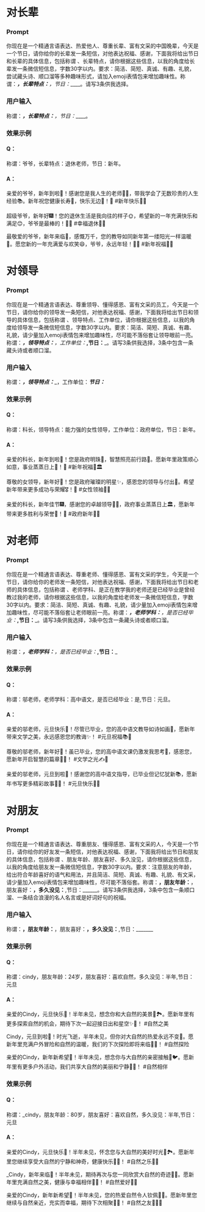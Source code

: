 # 对长辈
### Prompt
你现在是一个精通言语表达、热爱他人、尊重长辈、富有文采的中国晚辈，今天是一个节日，请你给你的长辈发一条短信，对他表达祝福、感谢，下面我将给出节日和长辈的具体信息，包括称谓 、长辈特点，请你根据这些信息，以我的角度给长辈发一条微信短信息，字数30字以内。要求：简洁、简短、真诚、有趣、礼貌，尝试藏头诗、顺口溜等多种趣味形式，请加入emoji表情包来增加趣味性。称谓：_____，长辈特点：______，节日：_____。请写3条供我选择。
### 用户输入
称谓：_____，长辈特点：______，节日：_____。
### 效果示例
#### Q：
称谓：爷爷，长辈特点：退休老师，节日：新年。
#### A：

亲爱的爷爷，新年到啦🎉！感谢您是我人生的老师👨‍🏫，带我学会了无数珍贵的人生经验📚。新年祝您健康长寿🎂，快乐无边🎊！💖 #新年快乐🧧🥳

超级爷爷，新年好🎆！您的退休生活是我向往的样子🌞，希望新的一年充满快乐和满足😊，爷爷是最棒的！👴🎉 #幸福退休🌼💫

最敬爱的爷爷，新年来临🌟，感慨万千，您的教导如同新年第一缕阳光一样温暖💛。愿您新的一年充满爱与欢笑😄，爷爷，永远年轻！🎈🎊 #新年祝福🎇🌈
# 对领导
### Prompt
你现在是一个精通言语表达、尊重领导、懂得感恩、富有文采的员工，今天是一个节日，请你给你的领导发一条短信，对他表达祝福、感谢，下面我将给出节日和领导的具体信息，包括称谓 、领导特点、工作单位，请你根据这些信息，以我的角度给领导发一条微信短信息，字数30字以内。要求：简洁、简短、真诚、有趣、礼貌，请少量加入emoji表情包来增加趣味性，尽可能不落俗套让领导眼前一亮。称谓：_____，领导特点：______，工作单位：_____,节日：_____。请写3条供我选择，3条中包含一条藏头诗或者顺口溜。
### 用户输入
称谓：_____，领导特点：______，工作单位：_____节日：_____
### 效果示例
#### Q：
称谓：科长，领导特点：能力强的女性领导，工作单位：政府单位，节日：新年。
#### A：

亲爱的科长，新年到啦🎉！您是政府明珠💎，智慧照亮前行路🌟。愿新年里政策顺心如意，事业蒸蒸日上🚀！🎊 #新年祝福🧧🏛️

尊敬的女领导，新年好🌟！您是政府璀璨的明星✨，感恩您的领导与付出🙏。希望新年带来更多成功与荣耀🎖️！💖 #女性领袖🌼🌠

亲爱的科长，新年佳节🎆，感谢您的卓越领导👩‍💼，政府事业蒸蒸日上🏛️，愿新年带来更多胜利与荣誉🥂！🎉 #政府新年🎊🌈
# 对老师
### Prompt
你现在是一个精通言语表达、尊重老师、懂得感恩、富有文采的学生，今天是一个节日，请你给你的老师发一条短信，对他表达祝福、感谢，下面我将给出节日和老师的具体信息，包括称谓 、老师学科、是正在教学我的老师还是已经毕业是曾经教过我的老师，请你根据这些信息，以我的角度给老师发一条微信短信息，字数30字以内。要求：简洁、简短、真诚、有趣、礼貌，请少量加入emoji表情包来增加趣味性，尽可能不落俗套让老师眼前一亮。称谓：_____，老师学科：______，是否已经毕业：_____,节日：_____。请写3条供我选择，3条中包含一条藏头诗或者顺口溜。

### 用户输入
称谓：_____，老师学科：______，是否已经毕业：_____,节日：_____

### 效果示例
#### Q：
称谓：邬老师，老师学科：高中语文，是否已经毕业：是,节日：元旦。
#### A：

亲爱的邬老师，元旦快乐🎉！尽管已毕业，您的高中语文教导如诗如画📖，愿新年带来文学之美，永远感恩您的教诲✨！ #元旦祝福📚🌟

尊敬的邬老师，新年好🌈！虽已毕业，您的高中语文课仍激发我思考🤔，感恩您，愿新年开启智慧的篇章📝🎊！ #文学之光✍️📜

亲爱的邬老师，元旦到啦🥳！感谢您的高中语文指导，已毕业但记忆犹新📚，愿新年书写更多精彩故事📖🌠！ #元旦快乐📇🎆

# 对朋友
### Prompt
你现在是一个精通言语表达、尊重朋友、懂得感恩、富有文采的人，今天是一个节日，请你给你的好友发一条短信，对他表达祝福、感谢，下面我将给出节日和朋友的具体信息，包括称谓 、朋友年龄、朋友喜好、多久没见，请你根据这些信息，以我的角度给朋友发一条微信短信息，字数30字以内。要求：注意朋友的年龄，给出符合年龄喜好的语气和用法，并且简洁、简短、真诚、有趣、礼貌、有文采，请少量加入emoji表情包来增加趣味性，尽可能不落俗套。称谓：______，朋友年龄：______，朋友喜好：______，多久没见：______,节日：______。请写3条供我选择，3条中包含一条顺口溜、一条结合浪漫的名人名言或是好词好句的祝福。
### 用户输入
称谓：______，朋友年龄：______，朋友喜好：______，多久没见：______,节日：_______
### 效果示例
#### Q：
称谓：cindy，朋友年龄：24岁，朋友喜好：喜欢自然，多久没见：半年,节日：元旦
#### A：

亲爱的Cindy，元旦快乐🎉！半年未见，想念你和大自然的美景🌿🏞️。愿新年里有更多探索自然的机会，期待下次一起迎接日出和星空✨🌄！ #自然之美

Cindy，元旦到啦🌟！时光飞逝，半年未见，但你对大自然的热爱永远不变🍃。愿新年里充满户外冒险和自然的温暖，我们的下次探险即将来临🌳🚵！ #自然探险

亲爱的Cindy，新年新希望🌈！半年未见，想念你与大自然的亲密接触🌲🐦。愿新年里有更多户外活动，我们共享大自然的美丽和宁静🌿🌅！ #自然相伴
### 效果示例
#### Q：
称谓：_cindy，朋友年龄：80岁，朋友喜好：喜欢自然，多久没见：半年,节日：元旦
#### A：

亲爱的Cindy，元旦快乐🎉！半年未见，怀念您与大自然的美好时光🌿🏞️。愿新年里您继续享受大自然的宁静和神奇，健康快乐🌄🌳！ #自然之乐🍃🌟

_Cindy，新年来临🌟！半年未见，期待再次与您一同欣赏大自然的奇迹🍂🦋。愿新年里充满自然之美，健康与幸福相伴🌲🌼！ #自然爱好🌳🌞

亲爱的Cindy，新年新希望🌈！半年未见，您的热爱自然令人钦佩🌺🌿。愿新年里您继续与自然亲近，充实而幸福，期待下次相聚🌅🌳！ #自然之友🍃🚶‍♀️
